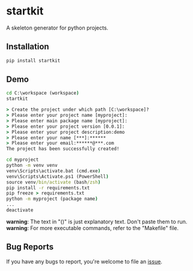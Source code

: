 # startkit

A skeleton generator for python projects.

## Installation
```cmd
pip install startkit
```

## Demo
```cmd
cd C:\workspace (workspace)
startkit

> Create the project under which path [C:\workspace]?
> Please enter your project name [myproject]:
> Please enter main package name [myproject]:
> Please enter your project version [0.0.1]:
> Please enter your project description:demo
> Please enter your name [***]:******
> Please enter your email:******@***.com
The project has been successfully created!

cd myproject
python -m venv venv
venv\Scripts\activate.bat (cmd.exe)
venv\Scripts\Activate.ps1 (PowerShell)
source venv/bin/activate (bash/zsh)
pip install -r requirements.txt
pip freeze > requirements.txt
python -m myproject (package name)
...
deactivate
```

**warning**: The text in "()" is just explanatory text. Don't paste them to run.
**warning**: For more executable commands, refer to the "Makefile" file.

## Bug Reports
If you have any bugs to report, you're welcome to file an [issue](https://github.com/niemingzhao/startkit/issues).
